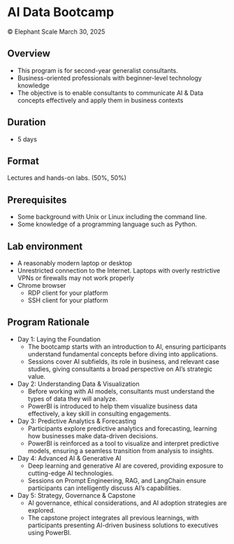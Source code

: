 # AI Data Bootcamp
© Elephant Scale
March 30, 2025


## Overview

* This program is for second-year generalist consultants.
* Business-oriented professionals with beginner-level technology knowledge
* The objective is to enable consultants to communicate AI & Data concepts effectively and apply them in business contexts

## Duration

* 5 days

## Format
Lectures and hands-on labs. (50%, 50%)

## Prerequisites

 * Some background with Unix or Linux including the command line.
 * Some knowledge of a programming language such as Python.

## Lab environment

* A reasonably modern laptop or desktop
* Unrestricted connection to the Internet. Laptops with overly restrictive VPNs or firewalls may not work properly
* Chrome browser
  - RDP client for your platform
  - SSH client for your platform
  
  
## Program Rationale
* Day 1: Laying the Foundation
  * The bootcamp starts with an introduction to AI, ensuring participants understand fundamental concepts before diving into applications.
  * Sessions cover AI subfields, its role in business, and relevant case studies, giving consultants a broad perspective on AI’s strategic value.
* Day 2: Understanding Data & Visualization
  * Before working with AI models, consultants must understand the types of data they will analyze.
  * PowerBI is introduced to help them visualize business data effectively, a key skill in consulting engagements.
* Day 3: Predictive Analytics & Forecasting
  * Participants explore predictive analytics and forecasting, learning how businesses make data-driven decisions.
  * PowerBI is reinforced as a tool to visualize and interpret predictive models, ensuring a seamless transition from analysis to insights.
* Day 4: Advanced AI & Generative AI
  * Deep learning and generative AI are covered, providing exposure to cutting-edge AI technologies.
  * Sessions on Prompt Engineering, RAG, and LangChain ensure participants can intelligently discuss AI’s capabilities.
* Day 5: Strategy, Governance & Capstone
  * AI governance, ethical considerations, and AI adoption strategies are explored.
  * The capstone project integrates all previous learnings, with participants presenting AI-driven business solutions to executives using PowerBI.
